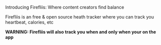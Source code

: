 Introducing Firefliis: Where content creators find balance

Firefliis is an free & open source heath tracker where you can track you heartbeat, calories, etc

**WARNING: Firefliis will also track you when and only when your on the app**
